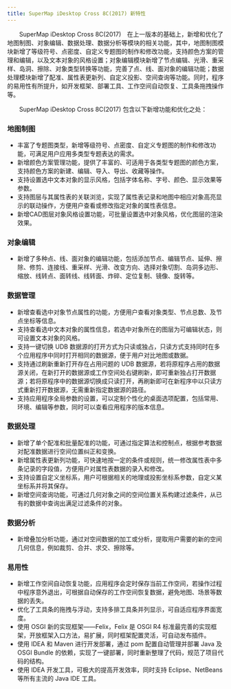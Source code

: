 ```yaml
---
title: SuperMap iDesktop Cross 8C(2017) 新特性
---
```


　　SuperMap iDesktop Cross 8C(2017)　在上一版本的基础上，新增和优化了地图制图、对象编辑、数据处理、数据分析等模块的相关功能，其中，地图制图模块新增了等级符号、点密度、自定义专题图的制作和修改功能，支持颜色方案的管理和编辑，以及文本对象的风格设置；对象编辑模块新增了节点编辑、光滑、重采样、岛洞、擦除、对象类型转换等功能，完善了点、线、面对象的编辑功能；数据处理模块新增了配准、属性表更新列、自定义投影、空间查询等功能。同时，程序的易用性有所提升，如开发框架、部署工具、工作空间自动恢复、工具条拖拽操作等。

　　SuperMap iDesktop Cross 8C(2017) 包含以下新增功能和优化之处：

### 地图制图

-   丰富了专题图类型，新增等级符号、点密度、自定义专题图的制作和修改功能，可满足用户应用多类型专题表达的需求。
-    新增颜色方案管理功能，提供了丰富的、可适用于各类型专题图的颜色方案，支持颜色方案的新建、编辑、导入、导出、收藏等操作。
-   支持设置选中文本对象的显示风格，包括字体名称、字号、颜色、显示效果等参数。
-   支持图层与其属性表的关联浏览，实现了属性表记录和地图中相应对象高亮显示的联动操作，方便用户查看或修改指定对象的属性表信息。
-   新增CAD图层对象风格设置功能，可批量设置选中对象风格，优化图层的渲染效果。

### 对象编辑

-   新增了多种点、线、面对象的编辑功能，包括添加节点、编辑节点、延伸、擦除、修剪、连接线、重采样、光滑、改变方向、选择对象切割、岛洞多边形、缩放、线转点、面转线、线转面、炸碎、定位复制、镜像、旋转等。

### 数据管理

-   新增查看选中对象节点属性的功能，方便用户查看对象类型、节点总数、及节点坐标等信息。
-   支持查看选中文本对象的属性信息，若选中对象所在的图层为可编辑状态，则可设置文本对象的风格。
-   支持一键切换 UDB 数据源的打开方式为只读或独占，只读方式支持同时在多个应用程序中同时打开相同的数据源，便于用户对比地图或数据。
-   支持通过刷新重新打开存在占用问题的 UDB 数据源，若将原程序占用的数据源关闭，在新打开的数据源或工作空间处右键刷新，即可重新独占打开数据源；若将原程序中的数据源切换成只读打开，再刷新即可在新程序中以只读方式重新打开数据源，无需重新指定数据源的路径。
-   支持应用程序全局参数的设置，可以定制个性化的桌面选项配置，包括常用、环境、编辑等参数，同时可以查看应用程序的版本信息。

### 数据处理

-   新增了单个配准和批量配准的功能，可通过指定算法和控制点，根据参考数据对配准数据进行空间位置纠正和变换。
-   新增属性表更新列功能，可快速地按一定的条件或规则，统一修改属性表中多条记录的字段值，方便用户对属性表数据的录入和修改。
-   支持设置自定义坐标系，用户可根据相关的地理或投影坐标系参数，自定义某坐标系并将其保存。
-   新增空间查询功能，可通过几何对象之间的空间位置关系构建过滤条件，从已有的数据中查询出满足过滤条件的对象。

### 数据分析

-   新增叠加分析功能，通过对空间数据的加工或分析，提取用户需要的新的空间几何信息，例如裁剪、合并、求交、擦除等。

### 易用性

-   新增工作空间自动恢复功能，应用程序会定时保存当前工作空间，若操作过程中程序意外退出，可根据自动保存的工作空间恢复数据，避免地图、场景等数据的丢失。
-   优化了工具条的拖拽与浮动，支持多排工具条并列显示，可自适应程序界面宽度。
-   使用 OSGI 新的实现框架——Felix，Felix 是 OSGI R4 标准最完善的实现框架，开放框架入口方法，易扩展，同时框架配置灵活，可自动发布插件。
-   使用 IDEA 和 Maven 进行开发部署，通过 pom 配置自动管理并部署 Java 及 OSGI Bundle 的依赖，实现了一键部署，同时重新整理了代码，规范了项目代码的结构。
-   使用 IDEA 开发工具，可极大的提高开发效率，同时支持 Eclipse、NetBeans 等所有主流的 Java IDE 工具。
